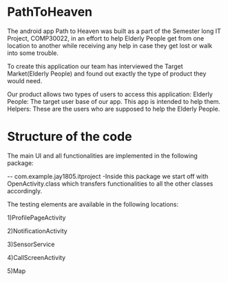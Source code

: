 # PathToHeaven

The android app Path to Heaven was built as a part of the Semester long IT Project, COMP30022, in an effort to help Elderly People get from one location to another while receiving any help in case they get lost or walk into some trouble.

To create this application our team has interviewed the Target Market(Elderly People) and found out exactly the type of product they would need.

Our product allows two types of users to access this application:
Elderly People: The target user base of our app. This app is intended to help them.
Helpers: These are the users who are supposed to help the Elderly People.

  # Structure of the code
  
  The main UI and all functionalities are implemented in the following package:
  
  -- com.example.jay1805.itproject
  -Inside this package we start off with OpenActivity.class which transfers functionalities to all the other classes accordingly.
  
  The testing elements are available in the following locations:
  
  1)ProfilePageActivity
  
  2)NotificationActivity
  
  3)SensorService
  
  4)CallScreenActivity
  
  5)Map
   

